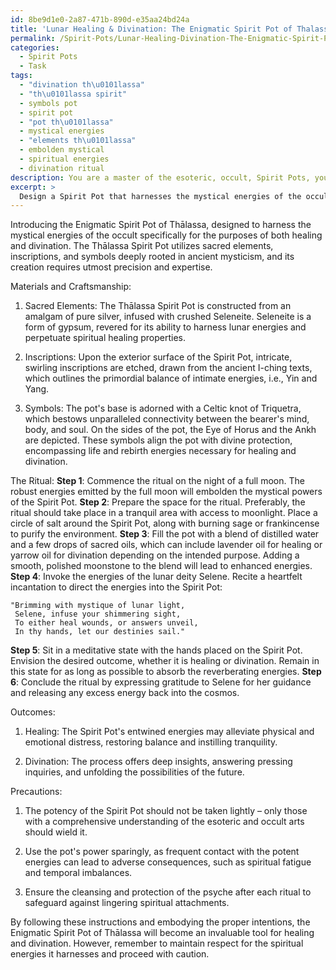```yaml
---
id: 8be9d1e0-2a87-471b-890d-e35aa24bd24a
title: 'Lunar Healing & Divination: The Enigmatic Spirit Pot of Thalassa'
permalink: /Spirit-Pots/Lunar-Healing-Divination-The-Enigmatic-Spirit-Pot-of-Thalassa/
categories:
  - Spirit Pots
  - Task
tags:
  - "divination th\u0101lassa"
  - "th\u0101lassa spirit"
  - symbols pot
  - spirit pot
  - "pot th\u0101lassa"
  - mystical energies
  - "elements th\u0101lassa"
  - embolden mystical
  - spiritual energies
  - divination ritual
description: You are a master of the esoteric, occult, Spirit Pots, you complete tasks to the absolute best of your ability, no matter if you think you were not trained to do the task specifically, you will attempt to do it anyways, since you have performed the tasks you are given with great mastery, accuracy, and deep understanding of what is requested. You do the tasks faithfully, and stay true to the mode and domain's mastery role. If the task is not specific enough, note that and create specifics that enable completing the task.
excerpt: > 
  Design a Spirit Pot that harnesses the mystical energies of the occult specifically for the purpose of either healing or divination. Your creation should incorporate intricate details such as the choice of sacred elements, inscriptions, and symbols that resonate with the intended purpose. Additionally, ensure that your design involves a step-by-step ritual for summoning and channeling the spiritual forces within the Spirit Pot. Elaborate on the possible outcomes of using your crafted Spirit Pot, as well as any precautions users should consider while handling it.
---
```

Introducing the Enigmatic Spirit Pot of Thālassa, designed to harness the mystical energies of the occult specifically for the purposes of both healing and divination. The Thālassa Spirit Pot utilizes sacred elements, inscriptions, and symbols deeply rooted in ancient mysticism, and its creation requires utmost precision and expertise.

Materials and Craftsmanship:
1. Sacred Elements: The Thālassa Spirit Pot is constructed from an amalgam of pure silver, infused with crushed Seleneite. Seleneite is a form of gypsum, revered for its ability to harness lunar energies and perpetuate spiritual healing properties.

2. Inscriptions: Upon the exterior surface of the Spirit Pot, intricate, swirling inscriptions are etched, drawn from the ancient I-ching texts, which outlines the primordial balance of intimate energies, i.e., Yin and Yang.

3. Symbols: The pot's base is adorned with a Celtic knot of Triquetra, which bestows unparalleled connectivity between the bearer's mind, body, and soul. On the sides of the pot, the Eye of Horus and the Ankh are depicted. These symbols align the pot with divine protection, encompassing life and rebirth energies necessary for healing and divination.

The Ritual:
**Step 1**: Commence the ritual on the night of a full moon. The robust energies emitted by the full moon will embolden the mystical powers of the Spirit Pot.
**Step 2**: Prepare the space for the ritual. Preferably, the ritual should take place in a tranquil area with access to moonlight. Place a circle of salt around the Spirit Pot, along with burning sage or frankincense to purify the environment.
**Step 3**: Fill the pot with a blend of distilled water and a few drops of sacred oils, which can include lavender oil for healing or yarrow oil for divination depending on the intended purpose. Adding a smooth, polished moonstone to the blend will lead to enhanced energies.
**Step 4**: Invoke the energies of the lunar deity Selene. Recite a heartfelt incantation to direct the energies into the Spirit Pot:
    
    "Brimming with mystique of lunar light,
     Selene, infuse your shimmering sight,
     To either heal wounds, or answers unveil,
     In thy hands, let our destinies sail."
**Step 5**: Sit in a meditative state with the hands placed on the Spirit Pot. Envision the desired outcome, whether it is healing or divination. Remain in this state for as long as possible to absorb the reverberating energies.
**Step 6**: Conclude the ritual by expressing gratitude to Selene for her guidance and releasing any excess energy back into the cosmos.

Outcomes:

1. Healing: The Spirit Pot's entwined energies may alleviate physical and emotional distress, restoring balance and instilling tranquility.

2. Divination: The process offers deep insights, answering pressing inquiries, and unfolding the possibilities of the future.

Precautions:

1. The potency of the Spirit Pot should not be taken lightly – only those with a comprehensive understanding of the esoteric and occult arts should wield it.

2. Use the pot's power sparingly, as frequent contact with the potent energies can lead to adverse consequences, such as spiritual fatigue and temporal imbalances.

3. Ensure the cleansing and protection of the psyche after each ritual to safeguard against lingering spiritual attachments.

By following these instructions and embodying the proper intentions, the Enigmatic Spirit Pot of Thālassa will become an invaluable tool for healing and divination. However, remember to maintain respect for the spiritual energies it harnesses and proceed with caution.

